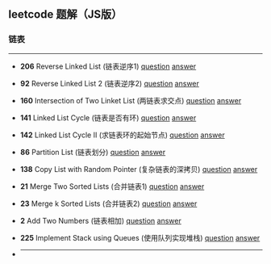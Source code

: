 ## leetcode 题解（JS版）

### 链表
------

- **206** Reverse Linked List (链表逆序1)
[question](https://leetcode.com/problems/reverse-linked-list/description/)
[answer](./reverse-linked-list.js)

- **92** Reverse Linked List 2 (链表逆序2)
[question](https://leetcode.com/problems/reverse-linked-list-ii/description/)
[answer](./reverse-linked-list2.js)

- **160** Intersection of Two Linket List (两链表求交点)
[question](https://leetcode.com/problems/intersection-of-two-linked-lists/description/)
[answer](./intersection-of-two-linked-list.js)

- **141** Linked List Cycle (链表是否有环)
[question](https://leetcode.com/problems/linked-list-cycle/description/)
[answer](./linked-list-cycle.js)

- **142** Linked List Cycle II (求链表环的起始节点)
[question](https://leetcode.com/problems/linked-list-cycle-ii/description/)
[answer](./linked-list-cycle2.js)

- **86** Partition List (链表划分)
[question](https://leetcode.com/problems/partition-list/description/)
[answer](./partition-list.js)

- **138** Copy List with Random Pointer (复杂链表的深拷贝)
[question](https://leetcode.com/problems/copy-list-with-random-pointer/description/)
[answer](./copy-width-random-pointer.js)

- **21** Merge Two Sorted Lists (合并链表1)
[question](https://leetcode.com/problems/merge-two-sorted-lists/description/)
[answer](./merge-two-sorted-list1.js)

- **23** Merge k Sorted Lists (合并链表2)
[question](https://leetcode.com/problems/merge-k-sorted-lists/description/)
[answer](./merge-two-sorted-list2.js)

- **2** Add Two Numbers (链表相加)
[question](https://leetcode.com/problems/add-two-numbers/description/)
[answer](./add-two-numbers.js)

- **225** Implement Stack using Queues (使用队列实现堆栈)
[question](https://leetcode.com/problems/implement-stack-using-queues/description/)
[answer](implement-stack-using-queues.js)

- ****
[]()
[]()

